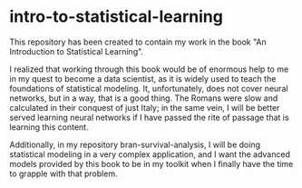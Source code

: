 # intro-to-statistical-learning
This repository has been created to contain my work in the book "An Introduction to Statistical Learning". 

I realized that working through this book would be of enormous help to me in my quest to become a data scientist, as it is widely used to teach the foundations of statistical modeling. It, unfortunately, does not cover neural networks, but in a way, that is a good thing. The Romans were slow and calculated in their conquest of just Italy; in the same vein, I will be better served learning neural networks if I have passed the rite of passage that is learning this content.

Additionally, in my repository bran-survival-analysis, I will be doing statistical modeling in a very complex application, and I want the advanced models provided by this book to be in my toolkit when I finally have the time to grapple with that problem.
